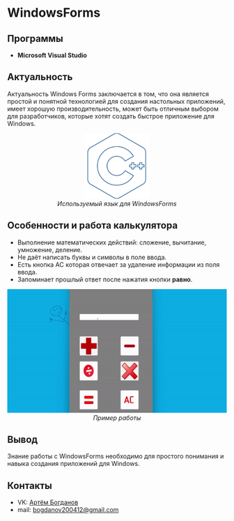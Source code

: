 # WindowsForms
## Программы
- **Microsoft Visual Studio**
## Актуальность
Актуальность Windows Forms заключается в том, что она является простой и понятной технологией для создания настольных приложений, имеет хорошую производительность, может быть отличным выбором для разработчиков, которые хотят создать быстрое приложение для Windows.
<p align="center">
<img src="https://raw.githubusercontent.com/devicons/devicon/1119b9f84c0290e0f0b38982099a2bd027a48bf1/icons/cplusplus/cplusplus-line.svg" width="150" height="150" alt=""><br>
<i>Используемый язык для WindowsForms</i>
</p>  


## Особенности и работа калькулятора

* Выполнение математических действий: сложение, вычитание, умножение, деление.
* Не даёт написать буквы и символы в поле ввода.
* Есть кнопка АС которая отвечает за удаление информации из поля ввода.
* Запоминает прошлый ответ после нажатия кнопки **равно**.


<p align="center">
<img src="Examples/GIF_Calk.gif" alt=""><br>
<i>Пример работы</i>
</p>

## Вывод

Знание работы с WindowsForms необходимо для простого понимания и навыка создания приложений для Windows.

## Контакты
* VK: <a href="https://vk.com/doobada">Артём Богданов</a>
* mail: bogdanov200412@gmail.com


